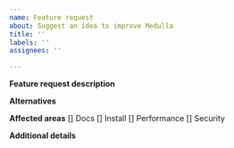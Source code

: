 ```yaml
---
name: Feature request
about: Suggest an idea to improve Medulla
title: ''
labels: ''
assignees: ''

---
```


**Feature request description**

**Alternatives**

**Affected areas**
[] Docs
[] Install
[] Performance
[] Security

**Additional details**
